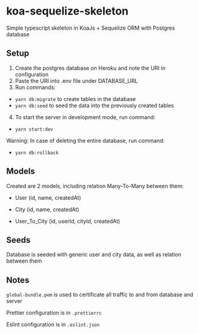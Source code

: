 # koa-sequelize-skeleton

Simple typescript skeleton in KoaJs + Sequelize ORM with Postgres database

## Setup

1. Create the postgres database on Heroku and note the URI in configuration
2. Paste the URI into .env file under DATABASE_URL
3. Run commands: 
 - `yarn db:migrate` to create tables in the database
 - `yarn db:seed` to seed the data into the previously created tables

4. To start the server in development mode, run command:
 - `yarn start:dev`

Warning: In case of deleting the entire database, run command:
 - `yarn db:rollback`

## Models

Created are 2 models, including relation Many-To-Many between them:

 - User (id, name, createdAt)

 - City (id, name, createdAt)

 - User_To_City (id, userId, cityId, createdAt)

## Seeds

Database is seeded with generic user and city data, as well as relation between them

## Notes

`global-bundle.pem` is used to certificate all traffic to and from database and server

Prettier configuration is in `.prettierrc`

Eslint configuration is in `.eslint.json`

